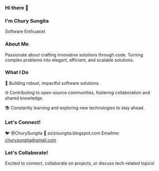 ### Hi there 👋

### I'm Chury Sungita
Software  Enthuasist

### About Me
Passionate about crafting innovative solutions through code. Turning complex problems into elegant, efficient, and scalable solutions.

### What I Do

🚀 Building robust, impactful software solutions.

🌐 Contributing to open-source communities, fostering collaboration and shared knowledge.

📚 Constantly learning and exploring new technologies to stay ahead.


### Let's Connect!

🐦 @ChurySungita
📧 azizisungita.blogspot.com
Emailme: churysungita@gmail.com

### Let's Collaborate!
Excited to connect, collaborate on projects, or discuss tech-related topics!
